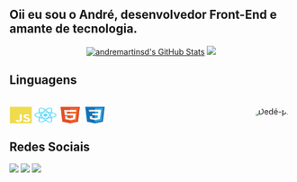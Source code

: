 <h2>Oii eu sou o André, desenvolvedor Front-End e amante de tecnologia.</h1>
  
<div align="center">
  <a href="https://andremartinsd.github.io/">
    <a href="https://awesome-github-stats.azurewebsites.net/index.html??cardType=github&theme=graywhite&Border=C000BF">    <img height="150em"alt="andremartinsd's GitHub Stats" src="https://awesome-github-stats.azurewebsites.net/user-stats/andremartinsd?cardType=github&theme=graywhite&Border=C000BF"/></a> 
  <img height="150em" src="https://github-readme-stats.vercel.app/api/top-langs/?username=andremartinsd&layout=compact&langs_count=7&theme=dark"/>
</div>

<h2>Linguagens</h2>

<div style="display: inline_block"><br>
  <img align="center" alt="Dedé-Js" height="30" width="40" src="https://raw.githubusercontent.com/devicons/devicon/master/icons/javascript/javascript-plain.svg">
  <img align="center" alt="Dedé-React" height="30" width="40" src="https://raw.githubusercontent.com/devicons/devicon/master/icons/react/react-original.svg">
  <img align="center" alt="Dedé-HTML" height="30" width="40" src="https://raw.githubusercontent.com/devicons/devicon/master/icons/html5/html5-original.svg">
  <img align="center" alt="Dedé-CSS" height="30" width="40" src="https://raw.githubusercontent.com/devicons/devicon/master/icons/css3/css3-original.svg">
  <img align="right" alt="Dedé-pic" height="150" style="border-radius:50px;" src="https://media-exp1.licdn.com/dms/image/C4E03AQGYPDkegFDcug/profile-displayphoto-shrink_200_200/0/1614119185232?e=1674086400&v=beta&t=8RrKnsPxmAwDBi5rgnAoT8mDvF8MHieesYcZuXaonjQ">
</div>
  
<h2>Redes Sociais</h2>

<div> 
  <a href="https://instagram.com/andremartinsd_" target="_blank"><img src="https://img.shields.io/badge/-Instagram-%23E4405F?style=for-the-badge&logo=instagram&logoColor=white" target="_blank"></a>
  <a href = "mailto:andreangelomartins@gmail.com"><img src="https://img.shields.io/badge/-Gmail-%23333?style=for-the-badge&logo=gmail&logoColor=white" target="_blank"></a>
  <a href="https://www.linkedin.com/in/andre-angelo-martins-delgado/" target="_blank"><img src="https://img.shields.io/badge/-LinkedIn-%230077B5?style=for-the-badge&logo=linkedin&logoColor=white" target="_blank"></a> 
</div>
 

